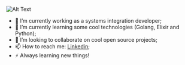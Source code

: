 ![Alt Text](https://data.whicdn.com/images/327824179/original.gif)

- 🔭 I’m currently working as a systems integration developer;
- 🌱 I’m currently learning some cool technologies (Golang, Elixir and Python);
- 👯 I’m looking to collaborate on cool open source projects;
- 📫 How to reach me: [Linkedin](https://www.linkedin.com/in/guilherme-freire-pll/);
- ⚡ Always learning new things!

